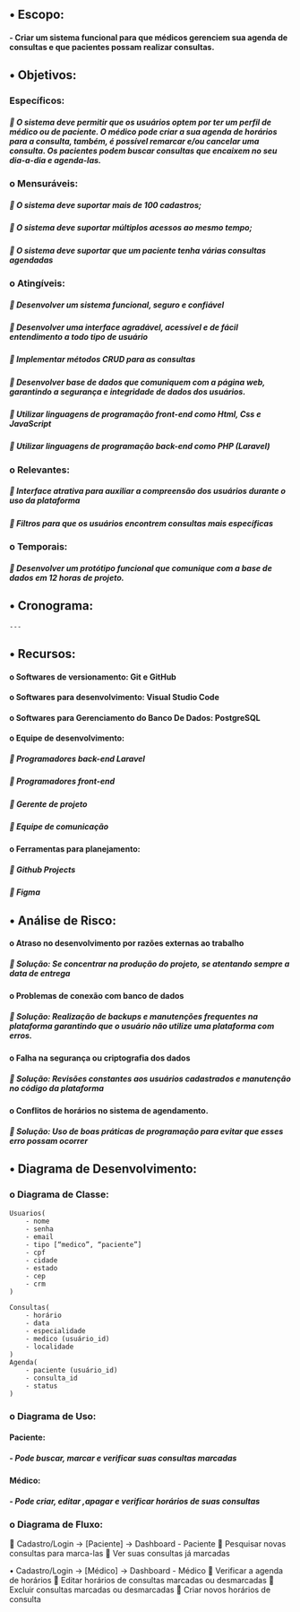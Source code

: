 ## •	Escopo:
#### -	Criar um sistema funcional para que médicos gerenciem sua agenda de consultas e que pacientes possam realizar consultas.
## •	Objetivos:
###	Específicos: 
##### 	O sistema deve permitir que os usuários optem por ter um perfil de médico ou de paciente. O médico pode criar a sua agenda de horários para a consulta, também, é possível remarcar e/ou cancelar uma consulta. Os pacientes podem buscar consultas que encaixem no seu dia-a-dia e agenda-las.
### o	Mensuráveis:
##### 	O sistema deve suportar mais de 100 cadastros;
##### 	O sistema deve suportar múltiplos acessos ao mesmo tempo;
##### 	O sistema deve suportar que um paciente tenha várias consultas agendadas
### o	Atingíveis:
##### 	Desenvolver um sistema funcional, seguro e confiável
##### 	Desenvolver uma interface agradável, acessível e de fácil entendimento a todo tipo de usuário
##### 	Implementar métodos CRUD para as consultas
##### 	Desenvolver base de dados que comuniquem com a página web, garantindo a segurança e integridade de dados dos usuários.
##### 	Utilizar linguagens de programação front-end como Html, Css e JavaScript
##### 	Utilizar linguagens de programação back-end como PHP (Laravel)
### o	Relevantes:
##### 	Interface atrativa para auxiliar a compreensão dos usuários durante o uso da plataforma
##### 	Filtros para que os usuários encontrem consultas mais específicas
### o	Temporais:
##### 	Desenvolver um protótipo funcional que comunique com a base de dados em 12 horas de projeto.
## •	Cronograma:
    ---

## •	Recursos:
#### o	Softwares de versionamento: Git e GitHub
#### o	Softwares para desenvolvimento: Visual Studio Code
#### o	Softwares para Gerenciamento do Banco De Dados: PostgreSQL
#### o	Equipe de desenvolvimento:
##### 	Programadores back-end Laravel
##### 	Programadores front-end
##### 	Gerente de projeto
##### 	Equipe de comunicação
#### o	Ferramentas para planejamento:
##### 	Github Projects
##### 	Figma

## •	Análise de Risco:
#### o	Atraso no desenvolvimento por razões externas ao trabalho
##### 	Solução: Se concentrar na produção do projeto, se atentando sempre a data de entrega
#### o	Problemas de conexão com banco de dados
##### 	Solução: Realização de backups e manutenções frequentes na plataforma garantindo que o usuário não utilize uma plataforma com erros.
#### o	Falha na segurança ou criptografia dos dados
##### 	Solução: Revisões constantes aos usuários cadastrados e manutenção no código da plataforma
#### o	Conflitos de horários no sistema de agendamento.
##### 	Solução: Uso de boas práticas de programação para evitar que esses erro possam ocorrer
## •	Diagrama de Desenvolvimento:

### o	Diagrama de Classe:
    Usuarios(
        - nome
        - senha
        - email
        - tipo [“medico”, “paciente”]
        - cpf
        - cidade
        - estado
        - cep
        - crm 
    )

    Consultas(
        - horário
        - data
        - especialidade
        - medico (usuário_id)
        - localidade
    )
	Agenda(
        - paciente (usuário_id)
        - consulta_id
        - status
    )

### o	Diagrama de Uso:
#### Paciente:
#####  - Pode buscar, marcar e verificar suas consultas marcadas

#### Médico:
##### - Pode criar, editar ,apagar e verificar horários de suas consultas

### o	Diagrama de Fluxo:
	Cadastro/Login → [Paciente] → Dashboard - Paciente
	Pesquisar novas consultas para marca-las
	Ver suas consultas já marcadas

•	Cadastro/Login → [Médico] → Dashboard - Médico
	Verificar a agenda de horários
	Editar horários de consultas marcadas ou desmarcadas
	Excluir consultas marcadas ou desmarcadas
	Criar novos horários de consulta


